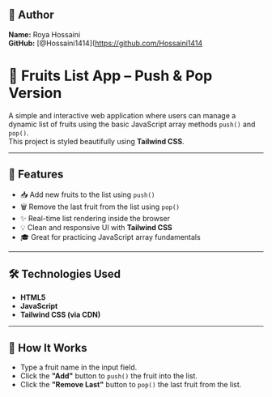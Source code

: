 ## 👤 Author

**Name:** Roya Hossaini  
**GitHub:** [@Hossaini1414](https://github.com/Hossaini1414

# 🍊 Fruits List App – Push & Pop Version

A simple and interactive web application where users can manage a dynamic list of fruits using the basic JavaScript array methods `push()` and `pop()`.  
This project is styled beautifully using **Tailwind CSS**.

---

## 🚀 Features

- 📥 Add new fruits to the list using `push()`
- 🗑️ Remove the last fruit from the list using `pop()`
- ✨ Real-time list rendering inside the browser
- 💡 Clean and responsive UI with **Tailwind CSS**
- 🎓 Great for practicing JavaScript array fundamentals

---

## 🛠 Technologies Used

- **HTML5**
- **JavaScript**
- **Tailwind CSS (via CDN)**

---

## 🧪 How It Works

- Type a fruit name in the input field.
- Click the **"Add"** button to `push()` the fruit into the list.
- Click the **"Remove Last"** button to `pop()` the last fruit from the list.
